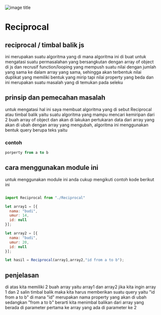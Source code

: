![image title](https://rushter.com/counter.svg)
# Reciprocal
## reciprocal / timbal balik js
ini merupakan suatu algoritma yang di mana algoritma ini di buat untuk mengatasi suatu permasalahan yang bersangkutan dengan array of object di js dan recrusif function/looping yang mempush suatu nilai dengan jumlah yang sama ke dalam array yang sama, sehingga akan terbentuk nilai duplikat yang memiliki bentuk yang mirip tapi
nilai property yang beda dan ini merupakan suatu masalah yang di temukan pada seleku

## prinsip dan pemecahan masalah
untuk mengatasi hal ini saya membuat algoritma yang di sebut Reciprocal atau timbal balik yaitu suatu algoritma yang mampu mencari kemiripan dari 2 buah array of object dan akan di lakukan pertukaran data dari array yang akan di ubah dengan array yang mengubah, algoritma ini menggunakan bentuk query berupa teks yaitu 
### contoh 
```sql
porperty from a to b
```

## cara menggunakan module ini
untuk menggunakan module ini anda cukup mengikuti contoh kode berikut ini
```js

import Reciprocal from "./Reciprocal"

let array1 = [{
  nama: "budi",
  umur: 14,
  id: null
}];

let array2 = [{
  nama: "budi",
  umur: 20,
  id: null
}];

let hasil = Reciprocal(array1,array2,"id from a to b");
```

## penjelasan
di atas kita memiliki 2 buah array yaitu array1 dan array2 jika kita ingin array 1 dan 2 salin timbal balik maka kita harus memberikan suatu query yaitu "id from a to b" di mana "id" merupakan nama property yang akan di ubah sedangkan "from a to b" berarti kita menimbal balikan dari array yang berada di parameter pertama ke array yang ada di parameter ke 2
